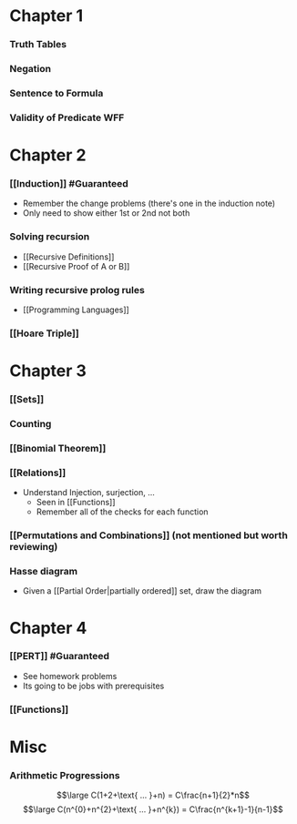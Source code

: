 
# Chapter 1
### Truth Tables

### Negation

### Sentence to Formula

### Validity of Predicate WFF

# Chapter 2

### [[Induction]] #Guaranteed
- Remember the change problems (there's one in the induction note)
- Only need to show either 1st or 2nd not both

### Solving recursion
- [[Recursive Definitions]]
- [[Recursive Proof  of A or B]]

### Writing recursive prolog rules
- [[Programming Languages]]

### [[Hoare Triple]]

# Chapter 3

### [[Sets]]

### Counting 

### [[Binomial Theorem]]

### [[Relations]]
- Understand Injection, surjection, ... 
	- Seen in [[Functions]]
	- Remember all of the checks for each function

### [[Permutations and Combinations]] (not mentioned but worth reviewing)

### Hasse diagram
- Given a [[Partial Order|partially ordered]] set, draw the diagram

# Chapter 4

### [[PERT]] #Guaranteed
- See homework problems
- Its going to be jobs with prerequisites

### [[Functions]]


# Misc

### Arithmetic Progressions
$$\large C(1+2+\text{ ... }+n) = C\frac{n+1}{2}*n$$
$$\large C(n^{0}+n^{2}+\text{ ... }+n^{k}) = C\frac{n^{k+1}-1}{n-1}$$

